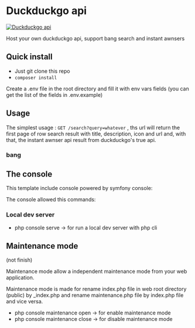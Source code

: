 # Duckduckgo api

[![Duckduckgo api](https://duckduckgo.com/assets/logo_homepage.normal.v107.svg)](https://duckduckgo.com)

Host your own duckduckgo api, support bang search and instant awnsers

## Quick install

- Just git clone this repo
- `composer install`

Create a .env file in the root directory and fill it with env vars fields (you can get the list of the fields in .env.example)

## Usage

The simplest usage : `GET /search?query=whatever` , ths url will return the first page of row search result with title, description, icon and url and, with that, the instant awnser api result from duckduckgo's true api.

### bang

## The console

This template include console powered by symfony console:

The console allowed this commands:

### Local dev server

- php console serve -> for run a local dev server with php cli

## Maintenance mode

(not finish)

Maintenance mode allow a independent maintenance mode from your web application.

Maintenance mode is made for rename index.php file in web root directory (public) by _index.php and rename maintenance.php file by index.php file and vice versa.

- php console maintenance open -> for enable maintenance mode
- php console maintenance close -> for disable maintenance mode
